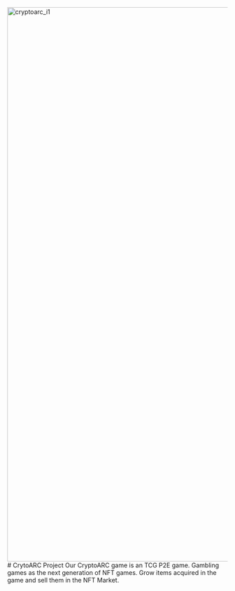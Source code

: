 <img width="1268" alt="cryptoarc_i1" src="https://user-images.githubusercontent.com/117143640/199187036-8f83d211-d519-4beb-9644-b90b5f0a0b07.png">
# CrytoARC Project
Our CryptoARC game is an TCG P2E game. 
Gambling games as the next generation of NFT games. 
Grow items acquired in the game and sell them in the NFT Market. 
